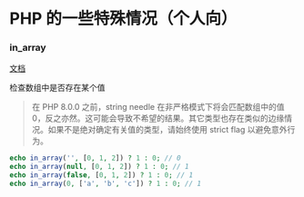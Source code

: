 # PHP 的一些特殊情况（个人向）

### in_array

[文档](https://www.php.net/manual/en/function.in-array)

检查数组中是否存在某个值

> 在 PHP 8.0.0 之前，string needle 在非严格模式下将会匹配数组中的值 0，反之亦然。这可能会导致不希望的结果。其它类型也存在类似的边缘情况。如果不是绝对确定有关值的类型，请始终使用 strict flag 以避免意外行为。

```php
echo in_array('', [0, 1, 2]) ? 1 : 0; // 0
echo in_array(null, [0, 1, 2]) ? 1 : 0; // 1
echo in_array(false, [0, 1, 2]) ? 1 : 0; // 1
echo in_array(0, ['a', 'b', 'c']) ? 1 : 0; // 1
```

